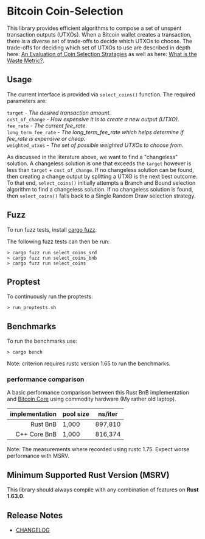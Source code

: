 # Bitcoin Coin-Selection

This library provides efficient algorithms to compose a set of unspent transaction outputs (UTXOs).  When a Bitcoin wallet creates a transaction, there is a diverse set of trade-offs to decide which UTXOs to choose.  The trade-offs for deciding which set of UTXOs to use are described in depth here: [An Evaluation of Coin Selection Stratagies](https://murch.one/wp-content/uploads/2016/11/erhardt2016coinselection.pdf) as well as here: [What is the Waste Metric?](https://murch.one/posts/waste-metric/).

## Usage

The current interface is provided via `select_coins()` function.  The required parameters are:

`target` - *The desired transaction amount.*  
`cost_of_change` - *How expensive it is to create a new output (UTXO).*  
`fee_rate` - *The current fee_rate.*  
`long_term_fee_rate` - *The long_term_fee_rate which helps determine if fee_rate is expensive or cheap.*  
`weighted_utxos` - *The set of possible weighted UTXOs to choose from.*


As discussed in the literature above, we want to find a "changeless" solution.  A changeless solution is one that exceeds the `target` however is less than `target` + `cost_of_change`.  If no changeless solution can be found, then creating a change output by splitting a UTXO is the next best outcome.  To that end, `select_coins()` initially attempts a Branch and Bound selection algorithm to find a changeless solution.  If no changeless solution is found, then `select_coins()` falls back to a Single Random Draw selection strategy.

## Fuzz

To run fuzz tests, install [cargo fuzz](https://crates.io/crates/cargo-fuzz).

The following fuzz tests can then be run:
```
> cargo fuzz run select_coins_srd
> cargo fuzz run select_coins_bnb
> cargo fuzz run select_coins
```

## Proptest

To continuously run the proptests:
```
> run_proptests.sh
```

## Benchmarks

To run the benchmarks use: 
```
> cargo bench
```

Note: criterion requires rustc version 1.65 to run the benchmarks.

### performance comparison

A basic performance comparison between this Rust BnB implementation and [Bitcoin Core](https://github.com/bitcoin/bitcoin/blob/4b1196a9855dcd188a24f393aa2fa21e2d61f061/src/wallet/coinselection.cpp#L76) using commodity hardware (My rather old laptop).

|implementation|pool size|ns/iter|
|-------------:|---------|-------|
|      Rust BnB|    1,000|897,810|
|  C++ Core BnB|    1,000|816,374|

Note: The measurements where recorded using rustc 1.75.  Expect worse performance with MSRV.

## Minimum Supported Rust Version (MSRV)

This library should always compile with any combination of features on **Rust 1.63.0**.

## Release Notes

- [CHANGELOG](CHANGELOG.md)
